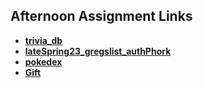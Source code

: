 ## Afternoon Assignment Links

* **[trivia_db](https://github.com/phichae/trivia_db.git)**
* **[lateSpring23_gregslist_authPhork](https://github.com/phichae/lateSpring23_gregslist_authPhork.git)**
* **[pokedex](https://github.com/phichae/pokedex.git)**
* **[Gift](https://github.com/emcneeley/Gift.git)**
